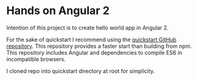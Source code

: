 # Hands on Angular 2

Intention of this project is to create hello world app in Angular 2.

For the sake of quickstart I recommend using the [quickstart GitHub repository](https://github.com/angular/quickstart). This repository provides a faster start than building from npm. This repository includes Angular and dependencies to compile ES6 in incompatible browsers.

I cloned repo into quickstart directory at root for simplicity.